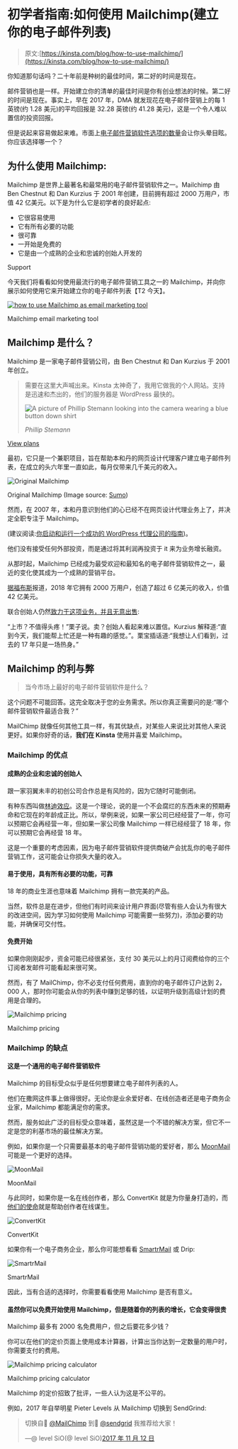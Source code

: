 # 初学者指南:如何使用 Mailchimp(建立你的电子邮件列表)

> 原文:[https://kinsta.com/blog/how-to-use-mailchimp/](https://kinsta.com/blog/how-to-use-mailchimp/)

你知道那句话吗？二十年前是种树的最佳时间，第二好的时间是现在。

邮件营销也是一样。开始建立你的清单的最佳时间是你有创业想法的时候。第二好的时间是现在。事实上，早在 2017 年，DMA 就发现花在电子邮件营销上的每 1 英镑(约 1.28 美元)的平均回报是 32.28 英镑(约 41.28 美元)，这是一个令人难以置信的投资回报。

但是说起来容易做起来难。市面上[电子邮件营销软件选项的数量](https://kinsta.com/blog/email-marketing-software/)会让你头晕目眩。你应该选择哪一个？



## 为什么使用 Mailchimp:

Mailchimp 是世界上最著名和最常用的电子邮件营销软件之一。Mailchimp 由 Ben Chestnut 和 Dan Kurzius 于 2001 年创建，目前拥有超过 2000 万用户，市值 42 亿美元。以下是为什么它是初学者的良好起点:

*   它很容易使用
*   它有所有必要的功能
*   很可靠
*   一开始是免费的
*   它是由一个成熟的企业和忠诚的创始人开发的

Support

今天我们将看看如何使用最流行的电子邮件营销工具之一的 Mailchimp，并向你展示如何使用它来开始建立你的电子邮件列表【T2 今天】。

[![how to use Mailchimp as email marketing tool](img/9e6efc0bbc4f02848965f02a58534dc1.png)](https://mailchimp.com/)

Mailchimp email marketing tool



## Mailchimp 是什么？

Mailchimp 是一家电子邮件营销公司，由 Ben Chestnut 和 Dan Kurzius 于 2001 年创立。





> 需要在这里大声喊出来。Kinsta 太神奇了，我用它做我的个人网站。支持是迅速和杰出的，他们的服务器是 WordPress 最快的。
> 
> <footer class="wp-block-kinsta-client-quote__footer">
> 
> ![A picture of Phillip Stemann looking into the camera wearing a blue button down shirt](img/12b77bdcd297e9bf069df2f3413ad833.png)
> 
> <cite class="wp-block-kinsta-client-quote__cite">Phillip Stemann</cite></footer>

[View plans](https://kinsta.com/plans/)

最初，它只是一个兼职项目，旨在帮助本和丹的网页设计代理客户建立电子邮件列表，在成立的头六年里一直如此，每月仅带来几千美元的收入。

![Original Mailchimp](img/20600ecf8cd80c9fb3119182f802629d.png)

Original Mailchimp (Image source: [Sumo](https://sumo.com/stories/mailchimp-marketing))



然而，在 2007 年，本和丹意识到他们的心已经不在网页设计代理业务上了，并决定全职专注于 Mailchimp。

(建议阅读:[你启动和运行一个成功的 WordPress 代理公司的指南](https://kinsta.com/blog/wordpress-agency/))。

他们没有接受任何外部投资，而是通过将其利润再投资于 it 来为业务增长融资。

从那时起，Mailchimp 已经成为最受欢迎和最知名的电子邮件营销软件之一，最近的变化使其成为一个成熟的营销平台。

[据福布斯](https://www.forbes.com/sites/alexkonrad/2018/10/08/the-new-atlanta-billionaires-behind-an-unlikely-tech-unicorn/)报道，2018 年它拥有 2000 万用户，创造了超过 6 亿美元的收入，价值 42 亿美元。

联合创始人仍然[致力于这项业务，并且无意出售](https://www.forbes.com/sites/alexkonrad/2018/10/08/the-new-atlanta-billionaires-behind-an-unlikely-tech-unicorn/#2354533831a2):

“上市？不值得头疼！”栗子说。卖？创始人看起来难以置信。Kurzius 解释道:“直到今天，我们能帮上忙还是一种有趣的感觉。”。栗宝插话道:“我想让人们看到，过去的 17 年只是一场热身。”


## Mailchimp 的利与弊

> 当今市场上最好的电子邮件营销软件是什么？

这个问题不可能回答。这完全取决于您的业务需求。所以你真正需要问的是:“哪个邮件营销软件最适合我？”

MailChimp 就像任何其他工具一样，有其优缺点，对某些人来说比对其他人来说更好。如果你好奇的话，**我们在 Kinsta** 使用并喜爱 Mailchimp。

### Mailchimp 的优点

#### 成熟的企业和忠诚的创始人

跟一家羽翼未丰的初创公司合作总是有风险的，因为它随时可能倒闭。

有种东西叫做[林迪效应](https://en.wikipedia.org/wiki/Lindy_effect)。这是一个理论，说的是一个不会腐烂的东西未来的预期寿命和它现在的年龄成正比。所以，举例来说，如果一家公司已经经营了一年，你可以预期它会再经营一年，但如果一家公司像 Mailchimp 一样已经经营了 18 年，你可以预期它会再经营 18 年。

这是一个重要的考虑因素，因为电子邮件营销软件提供商破产会扰乱你的电子邮件营销工作，这可能会让你损失大量的收入。

#### 易于使用，具有所有必要的功能，可靠

18 年的商业生涯也意味着 Mailchimp 拥有一款完美的产品。

当然，软件总是在进步，但他们有时间来设计用户界面(尽管有些人会认为有很大的改进空间，因为学习如何使用 Mailchimp 可能需要一些努力)，添加必要的功能，并确保可交付性。

#### 免费开始

如果你刚刚起步，资金可能已经很紧张，支付 30 美元以上的月订阅费给你的三个订阅者发邮件可能看起来很可笑。

然而，有了 MailChimp，你不必支付任何费用，直到你的电子邮件订户达到 2，000 人，那时你可能会从你的列表中赚到足够的钱，以证明升级到高级计划的费用是合理的。

![Mailchimp pricing](img/751fdf4f4d9214848b09b7bdeac42940.png)

Mailchimp pricing



### Mailchimp 的缺点

#### 这是一个通用的电子邮件营销软件

Mailchimp 的目标受众似乎是任何想要建立电子邮件列表的人。

他们在撒网这件事上做得很好。无论你是业余爱好者、在线创造者还是电子商务企业家，Mailchimp 都能满足你的需求。

然而，服务如此广泛的目标受众意味着，虽然这是一个不错的解决方案，但它不一定是您的利基市场的最佳解决方案。

例如，如果你是一个只需要最基本的电子邮件营销功能的爱好者，那么 [MoonMail](https://moonmail.io/) 可能是一个更好的选择。

![MoonMail](img/e0f529c19b3ea99ad50c905f6cea19c8.png)

MoonMail



与此同时，如果你是一名在线创作者，那么 ConvertKit 就是为你量身打造的，而[他们的使命](https://convertkit.com/mission/)就是帮助创作者在线谋生。

![ConvertKit](img/0d03319fea869f40d9a6c5f025d5348c.png)

ConvertKit



如果你有一个电子商务企业，那么你可能想看看 [SmartrMail](https://www.smartrmail.com/) 或 Drip:

![SmartrMail](img/955f36e2c215865d76fbf4d49425e449.png)

SmartrMail



因此，当有合适的选择时，你需要看看使用 Mailchimp 是否有意义。

#### 虽然你可以免费开始使用 Mailchimp，但是随着你的列表的增长，它会变得很贵

Mailchimp 最多有 2000 名免费用户，但之后要花多少钱？

你可以在他们的定价页面上使用成本计算器，计算出当你达到一定数量的用户时，你需要支付的费用。

![Mailchimp pricing calculator](img/75aafe3d5aba14604dd25d7aecaa59ef.png)

Mailchimp pricing calculator



Mailchimp 的定价招致了批评，一些人认为这是不公平的。

例如，2017 年自举明星 Pieter Levels 从 Mailchimp 切换到 SendGrind:

> 切换自🐒 [@MailChimp](https://twitter.com/Mailchimp?ref_src=twsrc%5Etfw) 到🐳 [@sendgrid](https://twitter.com/SendGrid?ref_src=twsrc%5Etfw) 我推荐给大家！
> 
> —@ level SiO(@ level SiO)[2017 年 11 月 12 日](https://twitter.com/levelsio/status/929841500766261248?ref_src=twsrc%5Etfw)